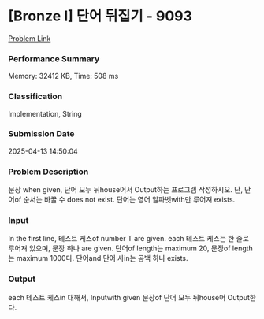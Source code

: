 <!-- Official English translation (US) — human-reviewed -->
<!-- Original: README.md -->
<!-- Translation generated: 2025-10-26 16:46:49 UTC -->

# [Bronze I] 단어 뒤집기 - 9093 

[Problem Link](https://www.acmicpc.net/problem/9093) 

### Performance Summary

Memory: 32412 KB, Time: 508 ms

### Classification

Implementation, String

### Submission Date

2025-04-13 14:50:04

### Problem Description

<p>문장 when given, 단어 모두 뒤house어서 Output하는 프로그램 작성하시오. 단, 단어of 순서는 바꿀 수 does not exist. 단어는 영어 알파벳with만 루어져 exists.</p>

### Input 

 <p>In the first line, 테스트 케스of number T are given. each 테스트 케스는 한 줄로 루어져 있으며, 문장 하나 are given. 단어of length는 maximum 20, 문장of length는 maximum 1000다. 단어and 단어 사in는 공백 하나 exists.</p>

### Output 

 <p>each 테스트 케스in 대해서, Inputwith given 문장of 단어 모두 뒤house어 Output한다.</p>

